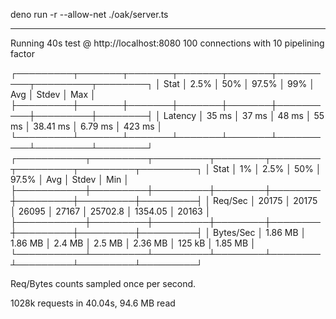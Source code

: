 deno run -r --allow-net ./oak/server.ts

---

Running 40s test @ http://localhost:8080
100 connections with 10 pipelining factor

┌─────────┬───────┬───────┬───────┬───────┬──────────┬─────────┬────────┐
│ Stat    │ 2.5%  │ 50%   │ 97.5% │ 99%   │ Avg      │ Stdev   │ Max    │
├─────────┼───────┼───────┼───────┼───────┼──────────┼─────────┼────────┤
│ Latency │ 35 ms │ 37 ms │ 48 ms │ 55 ms │ 38.41 ms │ 6.79 ms │ 423 ms │
└─────────┴───────┴───────┴───────┴───────┴──────────┴─────────┴────────┘
┌───────────┬─────────┬─────────┬────────┬────────┬─────────┬─────────┬─────────┐
│ Stat      │ 1%      │ 2.5%    │ 50%    │ 97.5%  │ Avg     │ Stdev   │ Min     │
├───────────┼─────────┼─────────┼────────┼────────┼─────────┼─────────┼─────────┤
│ Req/Sec   │ 20175   │ 20175   │ 26095  │ 27167  │ 25702.8 │ 1354.05 │ 20163   │
├───────────┼─────────┼─────────┼────────┼────────┼─────────┼─────────┼─────────┤
│ Bytes/Sec │ 1.86 MB │ 1.86 MB │ 2.4 MB │ 2.5 MB │ 2.36 MB │ 125 kB  │ 1.85 MB │
└───────────┴─────────┴─────────┴────────┴────────┴─────────┴─────────┴─────────┘

Req/Bytes counts sampled once per second.

1028k requests in 40.04s, 94.6 MB read
